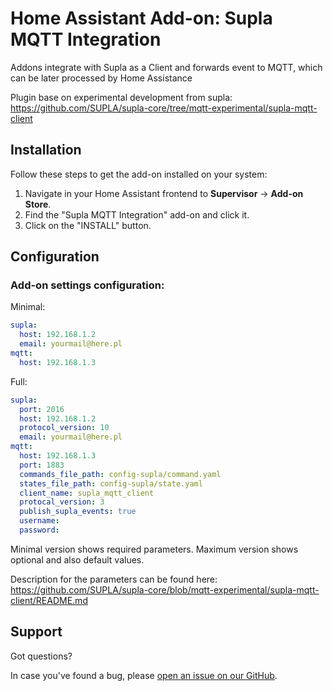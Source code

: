 # Home Assistant Add-on: Supla MQTT Integration

Addons integrate with Supla as a Client and forwards event to MQTT, which 
can be later processed by Home Assistance

Plugin base on experimental development from supla:
https://github.com/SUPLA/supla-core/tree/mqtt-experimental/supla-mqtt-client

## Installation

Follow these steps to get the add-on installed on your system:

1. Navigate in your Home Assistant frontend to **Supervisor** -> **Add-on Store**.
2. Find the "Supla MQTT Integration" add-on and click it.
3. Click on the "INSTALL" button.

## Configuration

### Add-on settings configuration:

Minimal:
```yaml
supla:
  host: 192.168.1.2
  email: yourmail@here.pl
mqtt:
  host: 192.168.1.3
```
Full:
```yaml
supla:
  port: 2016
  host: 192.168.1.2
  protocol_version: 10
  email: yourmail@here.pl
mqtt:
  host: 192.168.1.3
  port: 1883
  commands_file_path: config-supla/command.yaml
  states_file_path: config-supla/state.yaml
  client_name: supla_mqtt_client
  protocal_version: 3
  publish_supla_events: true
  username: 
  password:   
```
Minimal version shows required parameters.
Maximum version shows optional and also default values.

Description for the parameters can be found here:
https://github.com/SUPLA/supla-core/blob/mqtt-experimental/supla-mqtt-client/README.md

## Support

Got questions?

In case you've found a bug, please [open an issue on our GitHub][issue].

[issue]: https://github.com/pawelka/hassio-addons/issues
